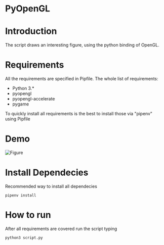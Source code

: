 # PyOpenGL

# Introduction

The script draws an interesting figure, using the python binding of OpenGL.

# Requirements

All the requirements are specified in Pipfile. The whole list of requirements:
- Python 3.*
- pyopengl
- pyopengl-accelerate
- pygame

To quickly install all requirements is the best to install those via "pipenv" using Pipfile

# Demo

![Figure](https://github.com/pat049b/PyOpenGL/blob/master/static/figure.gif?raw=true)

# Install Dependecies

Recommended way to install all dependecies

    pipenv install

# How to run

After all requirements are covered run the script typing

    python3 script.py


